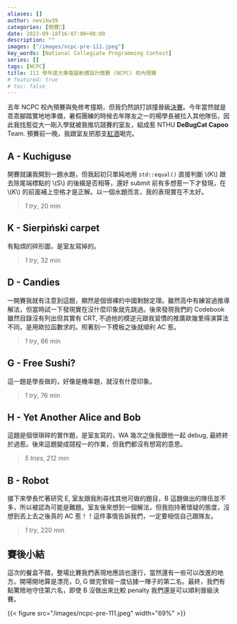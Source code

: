```yaml
---
aliases: []
author: nevikw39
categories: [競賽🏁]
date: 2022-09-18T16:07:08+08:00
description: ""
images: ["/images/ncpc-pre-111.jpeg"]
key_words: [National Collegiate Programming Contest]
series: []
tags: [NCPC]
title: 111 學年度大專電腦軟體設計競賽 (NCPC) 校內預賽
# featured: true
# toc: false
---
```


去年 NCPC 校內預賽與免修考撞期，但我仍然誤打誤撞晉級[決賽](/posts/ncpc-final-110)。今年當然就是乖乖腳踏實地地準備，暑假團練的時候去年隊友之一的楊學長被拉入其他隊伍，因此我找惹從大一剛入學就被我推坑競賽的室友，組成惹 NTHU **DeBugCat Capoo** Team. 預賽前一晚，我跟室友把那支[紅酒](/posts/wolf-blass-hod)喝完。

## A - Kuchiguse

開賽就讓我開到一題水題，但我起初只單純地用 `std::equal()` 直接判斷 \\(K\\) 跟去除尾端標點的 \\(S\\) 的後綴是否相等，還好 submit 前有多想惹一下才發現，在 \\(K\\) 的前面補上空格才是正解。以一個水題而言，我的表現實在不太好。

> _1 try_, 20 min

## K - Sierpiński carpet

有點煩的碎形圖，是室友寫掉的。

> _1 try_, 32 min

## D - Candies

一開賽我就有注意到這題，顯然是個很裸的中國剩餘定理。雖然高中有練習過推導解法，但當時試一下發現實在沒什麼印象就先跳過。後來發現我們的 Codebook 雖然目錄沒有列出但其實有 CRT, 不過他的模逆元跟我習慣的推廣歐幾里得演算法不同，是用歐拉函數求的。照著刻一下模板之後就順利 AC 惹。

> _1 try_, 66 min

## G - Free Sushi?

這一題是學長做的，好像是機率題，就沒有什麼印象。

> _1 try_, 76 min

## H - Yet Another Alice and Bob

這題是個很瑣碎的實作題，是室友寫的，WA 幾次之後我跟他一起 debug, 最終終於過惹。後來這題變成競程一的作業，但我們都沒有想寫的意思。

> _5 tries_, 212 min

## B - Robot

接下來學長忙著研究 E, 室友跟我則尋找其他可做的題目，B 這題做出的隊伍並不多，所以被認為可能是難題。室友後來想到一個解法，但我抱持著懷疑的態度，沒想到丟上去之後真的 AC 惹！！這件事情告訴我們，一定要相信自己跟隊友。

> _1 try_, 220 min

## 賽後小結

這次的餐盒不錯，整場比賽我們表現地應該也還行，當然還有一些可以改進的地方。開場開地算是漂亮，D, G 做完曾經一度佔據一陣子的第二名。最終，我們有點驚險地守住第六名，即使 B 沒做出來比較 penalty 我們還是可以順利晉級決賽。

{{< figure src="/images/ncpc-pre-111.jpeg" width="69%" >}}
